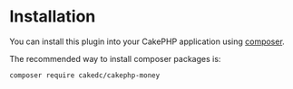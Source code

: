 Installation
============

You can install this plugin into your CakePHP application using [composer](https://getcomposer.org).

The recommended way to install composer packages is:

```
composer require cakedc/cakephp-money
```
